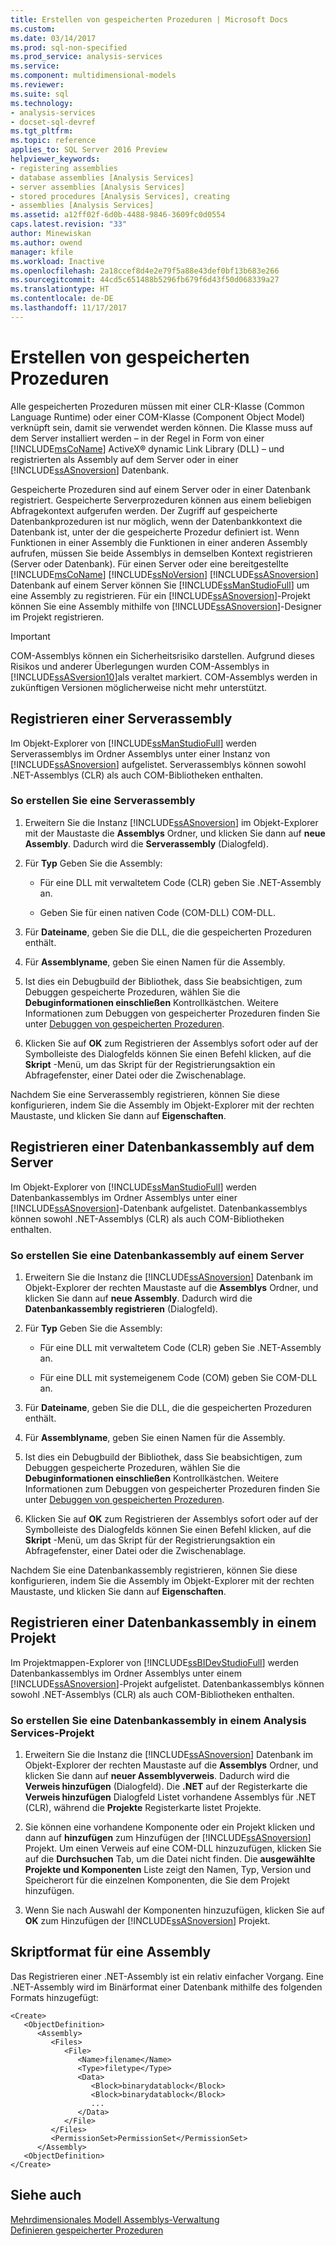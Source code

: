 ```yaml
---
title: Erstellen von gespeicherten Prozeduren | Microsoft Docs
ms.custom: 
ms.date: 03/14/2017
ms.prod: sql-non-specified
ms.prod_service: analysis-services
ms.service: 
ms.component: multidimensional-models
ms.reviewer: 
ms.suite: sql
ms.technology:
- analysis-services
- docset-sql-devref
ms.tgt_pltfrm: 
ms.topic: reference
applies_to: SQL Server 2016 Preview
helpviewer_keywords:
- registering assemblies
- database assemblies [Analysis Services]
- server assemblies [Analysis Services]
- stored procedures [Analysis Services], creating
- assemblies [Analysis Services]
ms.assetid: a12ff02f-6d0b-4488-9846-3609fc0d0554
caps.latest.revision: "33"
author: Minewiskan
ms.author: owend
manager: kfile
ms.workload: Inactive
ms.openlocfilehash: 2a18ccef8d4e2e79f5a88e43def0bf13b683e266
ms.sourcegitcommit: 44cd5c651488b5296fb679f6d43f50d068339a27
ms.translationtype: HT
ms.contentlocale: de-DE
ms.lasthandoff: 11/17/2017
---
```

# <a name="creating-stored-procedures"></a>Erstellen von gespeicherten Prozeduren
  Alle gespeicherten Prozeduren müssen mit einer CLR-Klasse (Common Language Runtime) oder einer COM-Klasse (Component Object Model) verknüpft sein, damit sie verwendet werden können. Die Klasse muss auf dem Server installiert werden – in der Regel in Form von einer [!INCLUDE[msCoName](../../includes/msconame-md.md)] ActiveX® dynamic Link Library (DLL) – und registrierten als Assembly auf dem Server oder in einer [!INCLUDE[ssASnoversion](../../includes/ssasnoversion-md.md)] Datenbank.  
  
 Gespeicherte Prozeduren sind auf einem Server oder in einer Datenbank registriert. Gespeicherte Serverprozeduren können aus einem beliebigen Abfragekontext aufgerufen werden. Der Zugriff auf gespeicherte Datenbankprozeduren ist nur möglich, wenn der Datenbankkontext die Datenbank ist, unter der die gespeicherte Prozedur definiert ist. Wenn Funktionen in einer Assembly die Funktionen in einer anderen Assembly aufrufen, müssen Sie beide Assemblys in demselben Kontext registrieren (Server oder Datenbank). Für einen Server oder eine bereitgestellte [!INCLUDE[msCoName](../../includes/msconame-md.md)] [!INCLUDE[ssNoVersion](../../includes/ssnoversion-md.md)] [!INCLUDE[ssASnoversion](../../includes/ssasnoversion-md.md)] Datenbank auf einem Server können Sie [!INCLUDE[ssManStudioFull](../../includes/ssmanstudiofull-md.md)] um eine Assembly zu registrieren. Für ein [!INCLUDE[ssASnoversion](../../includes/ssasnoversion-md.md)]-Projekt können Sie eine Assembly mithilfe von [!INCLUDE[ssASnoversion](../../includes/ssasnoversion-md.md)]-Designer im Projekt registrieren.  
  
> [!IMPORTANT]  
>  COM-Assemblys können ein Sicherheitsrisiko darstellen. Aufgrund dieses Risikos und anderer Überlegungen wurden COM-Assemblys in [!INCLUDE[ssASversion10](../../includes/ssasversion10-md.md)]als veraltet markiert. COM-Assemblys werden in zukünftigen Versionen möglicherweise nicht mehr unterstützt.  
  
## <a name="registering-a-server-assembly"></a>Registrieren einer Serverassembly  
 Im Objekt-Explorer von [!INCLUDE[ssManStudioFull](../../includes/ssmanstudiofull-md.md)] werden Serverassemblys im Ordner Assemblys unter einer Instanz von [!INCLUDE[ssASnoversion](../../includes/ssasnoversion-md.md)] aufgelistet. Serverassemblys können sowohl .NET-Assemblys (CLR) als auch COM-Bibliotheken enthalten.  
  
### <a name="to-create-a-server-assembly"></a>So erstellen Sie eine Serverassembly  
  
1.  Erweitern Sie die Instanz [!INCLUDE[ssASnoversion](../../includes/ssasnoversion-md.md)] im Objekt-Explorer mit der Maustaste die **Assemblys** Ordner, und klicken Sie dann auf **neue Assembly**. Dadurch wird die **Serverassembly** (Dialogfeld).  
  
2.  Für **Typ** Geben Sie die Assembly:  
  
    -   Für eine DLL mit verwaltetem Code (CLR) geben Sie .NET-Assembly an.  
  
    -   Geben Sie für einen nativen Code (COM-DLL) COM-DLL.  
  
3.  Für **Dateiname**, geben Sie die DLL, die die gespeicherten Prozeduren enthält.  
  
4.  Für **Assemblyname**, geben Sie einen Namen für die Assembly.  
  
5.  Ist dies ein Debugbuild der Bibliothek, dass Sie beabsichtigen, zum Debuggen gespeicherte Prozeduren, wählen Sie die **Debuginformationen einschließen** Kontrollkästchen. Weitere Informationen zum Debuggen von gespeicherter Prozeduren finden Sie unter [Debuggen von gespeicherten Prozeduren](../../analysis-services/multidimensional-models-extending-olap-stored-procedures/debugging-stored-procedures.md).  
  
6.  Klicken Sie auf **OK** zum Registrieren der Assemblys sofort oder auf der Symbolleiste des Dialogfelds können Sie einen Befehl klicken, auf die **Skript** -Menü, um das Skript für der Registrierungsaktion ein Abfragefenster, einer Datei oder die Zwischenablage.  
  
 Nachdem Sie eine Serverassembly registrieren, können Sie diese konfigurieren, indem Sie die Assembly im Objekt-Explorer mit der rechten Maustaste, und klicken Sie dann auf **Eigenschaften**.  
  
## <a name="registering-a-database-assembly-on-the-server"></a>Registrieren einer Datenbankassembly auf dem Server  
 Im Objekt-Explorer von [!INCLUDE[ssManStudioFull](../../includes/ssmanstudiofull-md.md)] werden Datenbankassemblys im Ordner Assemblys unter einer [!INCLUDE[ssASnoversion](../../includes/ssasnoversion-md.md)]-Datenbank aufgelistet. Datenbankassemblys können sowohl .NET-Assemblys (CLR) als auch COM-Bibliotheken enthalten.  
  
### <a name="to-create-a-database-assembly-on-a-server"></a>So erstellen Sie eine Datenbankassembly auf einem Server  
  
1.  Erweitern Sie die Instanz die [!INCLUDE[ssASnoversion](../../includes/ssasnoversion-md.md)] Datenbank im Objekt-Explorer der rechten Maustaste auf die **Assemblys** Ordner, und klicken Sie dann auf **neue Assembly**. Dadurch wird die **Datenbankassembly registrieren** (Dialogfeld).  
  
2.  Für **Typ** Geben Sie die Assembly:  
  
    -   Für eine DLL mit verwaltetem Code (CLR) geben Sie .NET-Assembly an.  
  
    -   Für eine DLL mit systemeigenem Code (COM) geben Sie COM-DLL an.  
  
3.  Für **Dateiname**, geben Sie die DLL, die die gespeicherten Prozeduren enthält.  
  
4.  Für **Assemblyname**, geben Sie einen Namen für die Assembly.  
  
5.  Ist dies ein Debugbuild der Bibliothek, dass Sie beabsichtigen, zum Debuggen gespeicherte Prozeduren, wählen Sie die **Debuginformationen einschließen** Kontrollkästchen. Weitere Informationen zum Debuggen von gespeicherter Prozeduren finden Sie unter [Debuggen von gespeicherten Prozeduren](../../analysis-services/multidimensional-models-extending-olap-stored-procedures/debugging-stored-procedures.md).  
  
6.  Klicken Sie auf **OK** zum Registrieren der Assemblys sofort oder auf der Symbolleiste des Dialogfelds können Sie einen Befehl klicken, auf die **Skript** -Menü, um das Skript für der Registrierungsaktion ein Abfragefenster, einer Datei oder die Zwischenablage.  
  
 Nachdem Sie eine Datenbankassembly registrieren, können Sie diese konfigurieren, indem Sie die Assembly im Objekt-Explorer mit der rechten Maustaste, und klicken Sie dann auf **Eigenschaften**.  
  
## <a name="registering-a-database-assembly-in-a-project"></a>Registrieren einer Datenbankassembly in einem Projekt  
 Im Projektmappen-Explorer von [!INCLUDE[ssBIDevStudioFull](../../includes/ssbidevstudiofull-md.md)] werden Datenbankassemblys im Ordner Assemblys unter einem [!INCLUDE[ssASnoversion](../../includes/ssasnoversion-md.md)]-Projekt aufgelistet. Datenbankassemblys können sowohl .NET-Assemblys (CLR) als auch COM-Bibliotheken enthalten.  
  
### <a name="to-create-a-database-assembly-in-an-analysis-service-project"></a>So erstellen Sie eine Datenbankassembly in einem Analysis Services-Projekt  
  
1.  Erweitern Sie die Instanz die [!INCLUDE[ssASnoversion](../../includes/ssasnoversion-md.md)] Datenbank im Objekt-Explorer der rechten Maustaste auf die **Assemblys** Ordner, und klicken Sie dann auf **neuer Assemblyverweis**. Dadurch wird die **Verweis hinzufügen** (Dialogfeld). Die **.NET** auf der Registerkarte die **Verweis hinzufügen** Dialogfeld Listet vorhandene Assemblys für .NET (CLR), während die **Projekte** Registerkarte listet Projekte.  
  
2.  Sie können eine vorhandene Komponente oder ein Projekt klicken und dann auf **hinzufügen** zum Hinzufügen der [!INCLUDE[ssASnoversion](../../includes/ssasnoversion-md.md)] Projekt. Um einen Verweis auf eine COM-DLL hinzuzufügen, klicken Sie auf die **Durchsuchen** Tab, um die Datei nicht finden. Die **ausgewählte Projekte und Komponenten** Liste zeigt den Namen, Typ, Version und Speicherort für die einzelnen Komponenten, die Sie dem Projekt hinzufügen.  
  
3.  Wenn Sie nach Auswahl der Komponenten hinzuzufügen, klicken Sie auf **OK** zum Hinzufügen der [!INCLUDE[ssASnoversion](../../includes/ssasnoversion-md.md)] Projekt.  
  
## <a name="script-format-for-an-assembly"></a>Skriptformat für eine Assembly  
 Das Registrieren einer .NET-Assembly ist ein relativ einfacher Vorgang. Eine .NET-Assembly wird im Binärformat einer Datenbank mithilfe des folgenden Formats hinzugefügt:  
  
```  
<Create>  
   <ObjectDefinition>  
      <Assembly>  
         <Files>  
            <File>  
               <Name>filename</Name>  
               <Type>filetype</Type>  
               <Data>  
                  <Block>binarydatablock</Block>  
                  <Block>binarydatablock</Block>  
                  ...  
               </Data>  
            </File>  
         </Files>  
         <PermissionSet>PermissionSet</PermissionSet>  
      </Assembly>  
   <ObjectDefinition>  
</Create>  
```  
  
## <a name="see-also"></a>Siehe auch  
 [Mehrdimensionales Modell Assemblys-Verwaltung](../../analysis-services/multidimensional-models/multidimensional-model-assemblies-management.md)   
 [Definieren gespeicherter Prozeduren](../../analysis-services/multidimensional-models-extending-olap-stored-procedures/defining-stored-procedures.md)  
  
  
